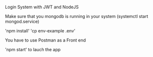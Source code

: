 Login System with JWT and NodeJS

Make sure that you mongodb is running in your system
(systemctl start mongod.service)

'npm install'
'cp env-example .env'

You have to use Postman as a Front end

'npm start' to lauch the app
